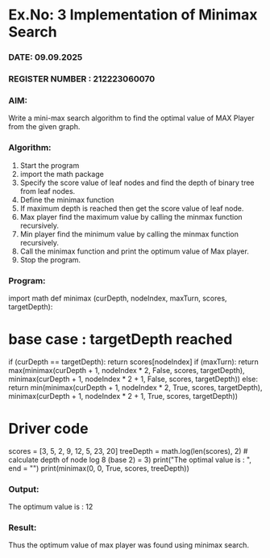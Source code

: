 # Ex.No: 3  Implementation of Minimax Search
### DATE:  09.09.2025                                                                          
### REGISTER NUMBER : 212223060070
### AIM: 
Write a mini-max search algorithm to find the optimal value of MAX Player from the given graph.
### Algorithm:
1. Start the program
2. import the math package
3. Specify the score value of leaf nodes and find the depth of binary tree from leaf nodes.
4. Define the minimax function
5. If maximum depth is reached then get the score value of leaf node.
6. Max player find the maximum value by calling the minmax function recursively.
7. Min player find the minimum value by calling the minmax function recursively.
8. Call the minimax function  and print the optimum value of Max player.
9. Stop the program. 

### Program:
 import math
 def minimax (curDepth, nodeIndex,
 maxTurn, scores,
 targetDepth):
 # base case : targetDepth reached
 if (curDepth == targetDepth):
 return scores[nodeIndex]
 if (maxTurn):
 return max(minimax(curDepth + 1, nodeIndex * 2,
 False, scores, targetDepth),
 minimax(curDepth + 1, nodeIndex * 2 + 1,
 False, scores, targetDepth))
 else:
 return min(minimax(curDepth + 1, nodeIndex * 2,
 True, scores, targetDepth),
 minimax(curDepth + 1, nodeIndex * 2 + 1,
 True, scores, targetDepth))
 # Driver code
 scores = [3, 5, 2, 9, 12, 5, 23, 20]
 treeDepth = math.log(len(scores), 2) # calculate depth of node log 8 (base 2) = 3)
 print("The optimal value is : ", end = "")
 print(minimax(0, 0, True, scores, treeDepth))

### Output:
The optimum value is : 12


### Result:
Thus the optimum value of max player was found using minimax search.
